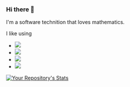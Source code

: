 ### Hi there 👋

I'm a software technition that loves mathematics.

I like using
- [![](https://img.shields.io/badge/Python-3776AB?style=for-the-badge&logo=python&logoColor=white)](https://www.python.org/)
- [![](https://img.shields.io/badge/C%2B%2B-00599C?style=for-the-badge&logo=c%2B%2B&logoColor=white)](https://en.wikipedia.org/wiki/C%2B%2B)
- [![](https://img.shields.io/badge/Neovim-8fff6d?style=for-the-badge&logo=neovim&logoColor=white)](https://neovim.io/)
- [![](https://img.shields.io/badge/Arch_Linux-1793D1?style=for-the-badge&logo=arch-linux&logoColor=white)](https://archlinux.org/)

[![Your Repository's Stats](https://github-readme-stats.vercel.app/api?username=CMurtagh-LGTM&show_icons=true&theme=nord&hide_rank=true)](https://github.com/anuraghazra/github-readme-stats)
<!--[![Top Langs](https://github-readme-stats.vercel.app/api/top-langs/?username=CMurtagh-LGTM&layout=compact&theme=nord)](https://github.com/anuraghazra/github-readme-stats)-->

<!--![](https://img.shields.io/github/followers/{username}.svg?style=social&label=Follow&maxAge=2592000)-->
